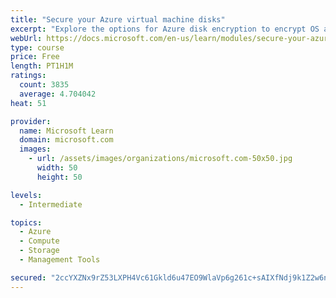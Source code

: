 ```yaml
---
title: "Secure your Azure virtual machine disks"
excerpt: "Explore the options for Azure disk encryption to encrypt OS and data disks on existing and new virtual machines."
webUrl: https://docs.microsoft.com/en-us/learn/modules/secure-your-azure-virtual-machine-disks/
type: course
price: Free
length: PT1H1M
ratings:
  count: 3835
  average: 4.704042
heat: 51

provider:
  name: Microsoft Learn
  domain: microsoft.com
  images:
    - url: /assets/images/organizations/microsoft.com-50x50.jpg
      width: 50
      height: 50

levels:
  - Intermediate

topics:
  - Azure
  - Compute
  - Storage
  - Management Tools

secured: "2ccYXZNx9rZ53LXPH4Vc61Gkld6u47EO9WlaVp6g261c+sAIXfNdj9k1Z2w6n+R3cfQdFUX2tC4zt+1uhdh1D3nYvvu1PXTWhEOu5foDvTxA+lf5vTcHunSwANv4pkgwHnr/gUckwhWzQxpE9H+R813bpQhh09kykMVkF0B/5JYb+oX9WSHbr7RXvodfiiD2K0UK51hXHkWmiS1ttU1q/wFWqSSy31B6ORCZ3GtaHCHUBIybLfO5/aqiBGi1c8hH75nD8XwFBQ0E4oW+6hZPAYmWwwGUJ1I08ikUTj8lJU0aiHAIFsYK9SLAo94rUVUbQ8YCS7jGcMC5YfV1OicSZzN6bV/xz2FiGNxTt4rp4OvD+0KlXrWZaVLksJiFTFpoi7epFJU1Kj0cOajhhA1x9AZYxxDDuZOoSueyMDTBuow=;j3feD/t+Dmu2TIRH7scs4Q=="
---
```


